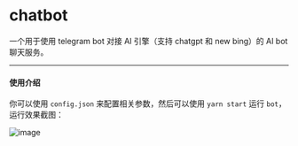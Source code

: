 # chatbot
一个用于使用 telegram bot 对接 AI 引擎（支持 chatgpt 和 new bing）的 AI bot 聊天服务。

---

#### 使用介绍
你可以使用 `config.json` 来配置相关参数，然后可以使用 `yarn start` 运行 `bot`，运行效果截图：

![image](https://github.com/Jackarain/chatbot/assets/378220/0482a8d2-423e-4292-9b1b-0bfd87954dcd)

